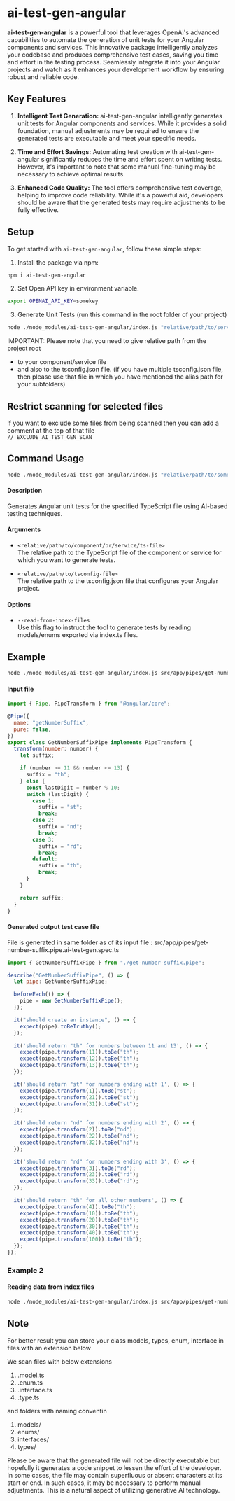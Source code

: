 # ai-test-gen-angular

**ai-test-gen-angular** is a powerful tool that leverages OpenAI's advanced capabilities to automate the generation of unit tests for your Angular components and services. This innovative package intelligently analyzes your codebase and produces comprehensive test cases, saving you time and effort in the testing process. Seamlessly integrate it into your Angular projects and watch as it enhances your development workflow by ensuring robust and reliable code.

## Key Features

1. **Intelligent Test Generation:**
   ai-test-gen-angular intelligently generates unit tests for Angular components and services. While it provides a solid foundation, manual adjustments may be required to ensure the generated tests are executable and meet your specific needs.

2. **Time and Effort Savings:**
   Automating test creation with ai-test-gen-angular significantly reduces the time and effort spent on writing tests. However, it's important to note that some manual fine-tuning may be necessary to achieve optimal results.

3. **Enhanced Code Quality:**
   The tool offers comprehensive test coverage, helping to improve code reliability. While it's a powerful aid, developers should be aware that the generated tests may require adjustments to be fully effective.

## Setup

To get started with `ai-test-gen-angular`, follow these simple steps:

1. Install the package via npm:

```bash
npm i ai-test-gen-angular
```

2. Set Open API key in environment variable.

```bash
export OPENAI_API_KEY=somekey
```

3. Generate Unit Tests (run this command in the root folder of your project)

```bash
node ./node_modules/ai-test-gen-angular/index.js "relative/path/to/service/or/somecomponent.component.ts" "relative/path/to/tsconfig.json" [--read-from-index-files]
```

IMPORTANT:
Please note that you need to give relative path from the project root

- to your component/service file
- and also to the tsconfig.json file. (if you have multiple tsconfig.json file, then please use that file in which you have mentioned the alias path for your subfolders)

## Restrict scanning for selected files

if you want to exclude some files from being scanned then you can add a comment at the top of that file  
`// EXCLUDE_AI_TEST_GEN_SCAN `

## Command Usage

```bash
node ./node_modules/ai-test-gen-angular/index.js "relative/path/to/some-filename.component.ts" "./tsconfig.json" [--read-from-index-files]
```

#### Description

Generates Angular unit tests for the specified TypeScript file using AI-based testing techniques.

#### Arguments

- `<relative/path/to/component/or/service/ts-file>`  
  The relative path to the TypeScript file of the component or service for which you want to generate tests.

- `<relative/path/to/tsconfig-file>`  
  The relative path to the tsconfig.json file that configures your Angular project.

#### Options

- `--read-from-index-files`  
  Use this flag to instruct the tool to generate tests by reading models/enums exported via index.ts files.

## Example

```bash
node ./node_modules/ai-test-gen-angular/index.js src/app/pipes/get-number-suffix.pipe.ts ./tsconfig.base.json
```

#### Input file

```javascript
import { Pipe, PipeTransform } from "@angular/core";

@Pipe({
  name: "getNumberSuffix",
  pure: false,
})
export class GetNumberSuffixPipe implements PipeTransform {
  transform(number: number) {
    let suffix;

    if (number >= 11 && number <= 13) {
      suffix = "th";
    } else {
      const lastDigit = number % 10;
      switch (lastDigit) {
        case 1:
          suffix = "st";
          break;
        case 2:
          suffix = "nd";
          break;
        case 3:
          suffix = "rd";
          break;
        default:
          suffix = "th";
          break;
      }
    }

    return suffix;
  }
}
```

#### Generated output test case file

File is generated in same folder as of its input file : src/app/pipes/get-number-suffix.pipe.ai-test-gen.spec.ts

```javascript
import { GetNumberSuffixPipe } from "./get-number-suffix.pipe";

describe("GetNumberSuffixPipe", () => {
  let pipe: GetNumberSuffixPipe;

  beforeEach(() => {
    pipe = new GetNumberSuffixPipe();
  });

  it("should create an instance", () => {
    expect(pipe).toBeTruthy();
  });

  it('should return "th" for numbers between 11 and 13', () => {
    expect(pipe.transform(11)).toBe("th");
    expect(pipe.transform(12)).toBe("th");
    expect(pipe.transform(13)).toBe("th");
  });

  it('should return "st" for numbers ending with 1', () => {
    expect(pipe.transform(1)).toBe("st");
    expect(pipe.transform(21)).toBe("st");
    expect(pipe.transform(31)).toBe("st");
  });

  it('should return "nd" for numbers ending with 2', () => {
    expect(pipe.transform(2)).toBe("nd");
    expect(pipe.transform(22)).toBe("nd");
    expect(pipe.transform(32)).toBe("nd");
  });

  it('should return "rd" for numbers ending with 3', () => {
    expect(pipe.transform(3)).toBe("rd");
    expect(pipe.transform(23)).toBe("rd");
    expect(pipe.transform(33)).toBe("rd");
  });

  it('should return "th" for all other numbers', () => {
    expect(pipe.transform(4)).toBe("th");
    expect(pipe.transform(10)).toBe("th");
    expect(pipe.transform(20)).toBe("th");
    expect(pipe.transform(30)).toBe("th");
    expect(pipe.transform(40)).toBe("th");
    expect(pipe.transform(100)).toBe("th");
  });
});
```

### Example 2

#### Reading data from index files

```bash
node ./node_modules/ai-test-gen-angular/index.js src/app/pipes/get-number-suffix.pipe.ts ./tsconfig.base.json --read-from-index-files
```

## Note

For better result you can store your class models, types, enum, interface in files with an extension below

We scan files with below extensions

1. .model.ts
2. .enum.ts
3. .interface.ts
4. .type.ts

and folders with naming conventin

1. models/
2. enums/
3. interfaces/
4. types/

Please be aware that the generated file will not be directly executable but hopefully it generates a code snippet to lessen the effort of the developer. In some cases, the file may contain superfluous or absent characters at its start or end. In such cases, it may be necessary to perform manual adjustments. This is a natural aspect of utilizing generative AI technology.
